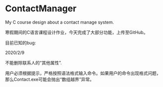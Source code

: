 # ContactManager

My C course design about a contact manage system.

寒假期间的C语言课程设计作业，今天完成了大部分功能，上传至GitHub。


目前已知的bug:

2020/2/9

不能删除联系人的“其他属性”.

用户必须根据提示，严格按照语法格式输入命令。如果用户的命令出现格式问题，那么Contact.exe可能会抛出“数组越界”异常。
